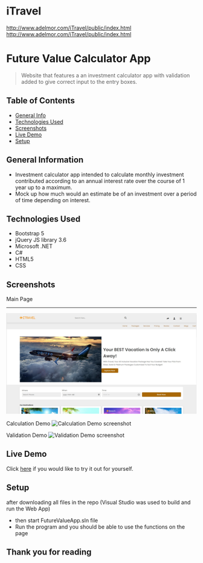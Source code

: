 # iTravel

http://www.adelmor.com/iTravel/public/index.html
http://www.adelmor.com/iTravel/public/index.html


# Future Value Calculator App
> Website that features a an investment calculator app with validation added to give correct input to the entry boxes.

## Table of Contents
* [General Info](#general-information)
* [Technologies Used](#technologies-used)
* [Screenshots](#screenshots)
* [Live Demo](#live-demo)
* [Setup](#setup)

## General Information
- Investment calculator app intended to calculate monthly investment contributed according to an annual interest rate over the course of 1 year up to a maximum.
- Mock up how much would an estimate be of an investment over a period of time depending on interest.
<!-- You don't have to answer all the questions - just the ones relevant to your project. -->


## Technologies Used
- Bootstrap 5
- jQuery JS library 3.6
- Microsoft .NET
- C# 
- HTML5
- CSS

## Screenshots

Main Page <hr>
![Main Page screenshot](./img/MainPage.jpg)<br>

Calculation Demo
![Calculation Demo screenshot](./img/CalculationDemo.jpg)<br>

Validation Demo
![Validation Demo screenshot](./img/ValidationDemo.jpg)<br>

## Live Demo

Click <a href="http://www.adelmor.com/iTravel/public/index.html">here<a> if you would like to try it out for yourself.

## Setup
after downloading all files in the repo (Visual Studio was used to build and run the Web App)
- then start FutureValueApp.sln file
- Run the program and you should be able to use the functions on the page

## Thank you for reading
